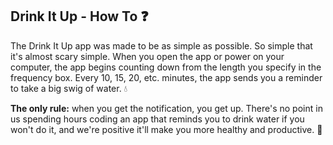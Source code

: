 ## Drink It Up - How To ❓
The Drink It Up app was made to be as simple as possible. So simple that it's almost scary simple.
When you open the app or power on your computer, the app begins counting down from the length
you specify in the frequency box. Every 10, 15, 20, etc. minutes, the app sends you a reminder
to take a big swig of water. 💧

**The only rule:** when you get the notification, you get up. There's no point in us spending hours
coding an app that reminds you to drink water if you won't do it, and we're positive it'll make you
more healthy and productive. 💪
